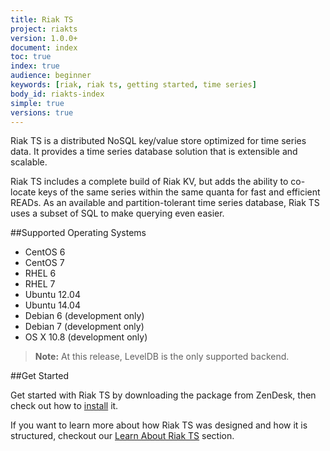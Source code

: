 ```yaml
---
title: Riak TS
project: riakts
version: 1.0.0+
document: index
toc: true
index: true
audience: beginner
keywords: [riak, riak ts, getting started, time series]
body_id: riakts-index
simple: true
versions: true
---
```


[installing]: http://docs.basho.com/riakts/1.0.0/installing/installing/
[learnabout]: http://docs.basho.com/riakts/1.0.0/learn-about/learn-about/


Riak TS is a distributed NoSQL key/value store optimized for time series data. It provides a time series database solution that is extensible and scalable.

Riak TS includes a complete build of Riak KV, but adds the ability to co-locate keys of the same series within the same quanta for fast and efficient READs. As  an available and partition-tolerant time series database, Riak TS uses a subset of SQL to make querying even easier.


##Supported Operating Systems

* CentOS 6
* CentOS 7
* RHEL 6
* RHEL 7
* Ubuntu 12.04
* Ubuntu 14.04
* Debian 6 (development only)
* Debian 7 (development only)
* OS X 10.8 (development only)

>**Note:** At this release, LevelDB is the only supported backend.


##Get Started

Get started with Riak TS by downloading the package from ZenDesk, then check out how to [install][installing] it. 

If you want to learn more about how Riak TS was designed and how it is structured, checkout our [Learn About Riak TS][learnabout] section.